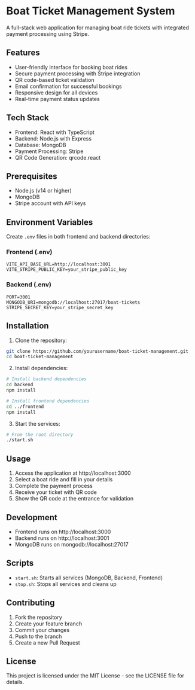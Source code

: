 # Boat Ticket Management System

A full-stack web application for managing boat ride tickets with integrated payment processing using Stripe.

## Features

- User-friendly interface for booking boat rides
- Secure payment processing with Stripe integration
- QR code-based ticket validation
- Email confirmation for successful bookings
- Responsive design for all devices
- Real-time payment status updates

## Tech Stack

- Frontend: React with TypeScript
- Backend: Node.js with Express
- Database: MongoDB
- Payment Processing: Stripe
- QR Code Generation: qrcode.react

## Prerequisites

- Node.js (v14 or higher)
- MongoDB
- Stripe account with API keys

## Environment Variables

Create `.env` files in both frontend and backend directories:

### Frontend (.env)
```
VITE_API_BASE_URL=http://localhost:3001
VITE_STRIPE_PUBLIC_KEY=your_stripe_public_key
```

### Backend (.env)
```
PORT=3001
MONGODB_URI=mongodb://localhost:27017/boat-tickets
STRIPE_SECRET_KEY=your_stripe_secret_key
```

## Installation

1. Clone the repository:
```bash
git clone https://github.com/yourusername/boat-ticket-management.git
cd boat-ticket-management
```

2. Install dependencies:
```bash
# Install backend dependencies
cd backend
npm install

# Install frontend dependencies
cd ../frontend
npm install
```

3. Start the services:
```bash
# From the root directory
./start.sh
```

## Usage

1. Access the application at http://localhost:3000
2. Select a boat ride and fill in your details
3. Complete the payment process
4. Receive your ticket with QR code
5. Show the QR code at the entrance for validation

## Development

- Frontend runs on http://localhost:3000
- Backend runs on http://localhost:3001
- MongoDB runs on mongodb://localhost:27017

## Scripts

- `start.sh`: Starts all services (MongoDB, Backend, Frontend)
- `stop.sh`: Stops all services and cleans up

## Contributing

1. Fork the repository
2. Create your feature branch
3. Commit your changes
4. Push to the branch
5. Create a new Pull Request

## License

This project is licensed under the MIT License - see the LICENSE file for details. 